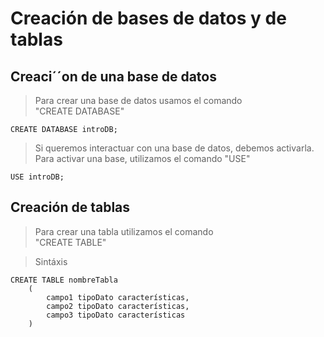 # Creación de bases de datos y de tablas

## Creaci´´on de una base de datos  

> Para crear una base de datos usamos el comando   
> "CREATE DATABASE"

    CREATE DATABASE introDB;  

> Si queremos interactuar con una base de datos,
> debemos activarla.  
> Para activar una base, utilizamos el comando "USE"  

    USE introDB;  

## Creación de tablas  

> Para crear una tabla utilizamos el comando  
> "CREATE TABLE"

> Sintáxis  

    CREATE TABLE nombreTabla
        (
            campo1 tipoDato características,
            campo2 tipoDato características,
            campo3 tipoDato características
        )

